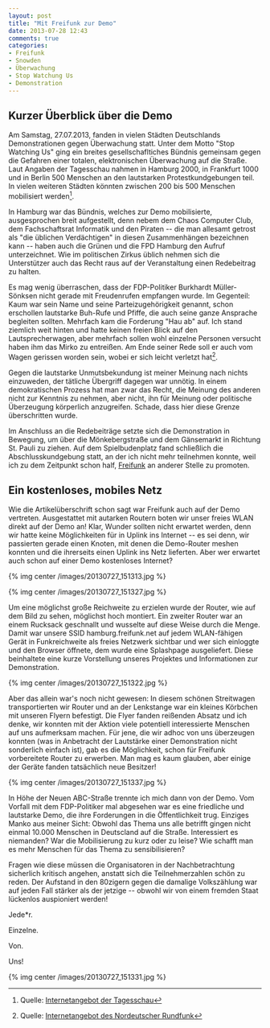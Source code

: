 ```yaml
---
layout: post
title: "Mit Freifunk zur Demo"
date: 2013-07-28 12:43
comments: true
categories: 
- Freifunk
- Snowden
- Überwachung
- Stop Watchung Us
- Demonstration
---
```


## Kurzer Überblick über die Demo

Am Samstag, 27.07.2013, fanden in vielen Städten Deutschlands Demonstrationen gegen Überwachung statt. Unter dem Motto "Stop Watching Us" ging ein breites gesellschafltiches Bündnis gemeinsam gegen die Gefahren einer totalen, elektronischen Überwachung auf die Straße. Laut Angaben der Tagesschau nahmen in Hamburg 2000, in Frankfurt 1000 und in Berlin 500 Menschen an den lautstarken Protestkundgebungen teil. In vielen weiteren Städten könnten zwischen 200 bis 500 Menschen mobilisiert werden[^27713_a].

In Hamburg war das Bündnis, welches zur Demo mobilisierte, ausgesprochen breit aufgestellt, denn nebem dem Chaos Computer Club, dem Fachschaftsrat Informatik und den Piraten -- die man allesamt getrost als "die üblichen Verdächtigen" in diesen Zusammenhängen bezeichnen kann -- haben auch die Grünen und die FPD Hamburg den Aufruf unterzeichnet. Wie im politischen Zirkus üblich nehmen sich die Unterstützer auch das Recht raus auf der Veranstaltung einen Redebeitrag zu halten.

Es mag wenig überraschen, dass der FDP-Politiker Burkhardt Müller-Sönksen nicht gerade mit Freudenrufen empfangen wurde. Im Gegenteil: Kaum war sein Name und seine Parteizugehörigkeit genannt, schon erschollen lautstarke Buh-Rufe und Pfiffe, die auch seine ganze Ansprache begleiten sollten. Mehrfach kam die Forderung "Hau ab" auf. Ich stand ziemlich weit hinten und hatte keinen freien Blick auf den Lautsprecherwagen, aber mehrfach sollen wohl einzelne Personen versucht haben ihm das Mirko zu entreißen. Am Ende seiner Rede soll er auch vom Wagen gerissen worden sein, wobei er sich leicht verletzt hat[^27713_b]. 

Gegen die lautstarke Unmutsbekundung ist meiner Meinung nach nichts einzuweden, der tätliche Übergriff dagegen war unnötig. In einem demokratischen Prozess hat man zwar das Recht, die Meinung des anderen nicht zur Kenntnis zu nehmen, aber nicht, ihn für Meinung oder politische Überzeugung körperlich anzugreifen. Schade, dass hier diese Grenze überschritten wurde.

Im Anschluss an die Redebeiträge setzte sich die Demonstration in Bewegung, um über die Mönkebergstraße und dem Gänsemarkt in Richtung St. Pauli zu ziehen. Auf dem Spielbudenplatz fand schließlich die Abschlusskundgebung statt, an der ich nicht mehr teilnehmen konnte, weil ich zu dem Zeitpunkt schon half, [Freifunk](hamburg.freifunk.net) an anderer Stelle zu promoten.

## Ein kostenloses, mobiles Netz

Wie die Artikelüberschrift schon sagt war Freifunk auch auf der Demo vertreten. Ausgestattet mit autarken Routern boten wir unser freies WLAN direkt auf der Demo an! Klar, Wunder sollten nicht erwartet werden, denn wir hatte keine Möglichkeiten für in Uplink ins Internet -- es sei denn, wir passierten gerade einen Knoten, mit denen die Demo-Router meshen konnten und die ihrerseits einen Uplink ins Netz lieferten. Aber wer erwartet auch schon auf einer Demo kostenloses Internet?

{% img center /images/20130727_151313.jpg %}

{% img center /images/20130727_151327.jpg %}

Um eine möglichst große Reichweite zu erzielen wurde der Router, wie auf dem Bild zu sehen, möglichst hoch montiert. Ein zweiter Router war an einem Rucksack geschnallt und wusselte auf diese Weise durch die Menge. Damit war unsere SSID hamburg.freifunk.net auf jedem WLAN-fähigen Gerät in Funkreichweite als freies Netzwerk sichtbar und wer sich einloggte und den Browser öffnete, dem wurde eine Splashpage ausgeliefert. Diese beinhaltete eine kurze Vorstellung unseres Projektes und Informationen zur Demonstration.

{% img center /images/20130727_151322.jpg %}

Aber das allein war's noch nicht gewesen: In diesem schönen Streitwagen transportierten wir Router und an der Lenkstange war ein kleines Körbchen mit unseren Flyern befestigt. Die Flyer fanden reißenden Absatz und ich denke, wir konnten mit der Aktion viele potentiell interessierte Menschen auf uns aufmerksam machen. Für jene, die wir adhoc von uns überzeugen konnten (was in Anbetracht der Lautstärke einer Demonstration nicht sonderlich einfach ist), gab es die Möglichkeit, schon für Freifunk vorbereitete Router zu erwerben. Man mag es kaum glauben, aber einige der Geräte fanden tatsächlich neue Besitzer!

{% img center /images/20130727_151337.jpg %}


In Höhe der Neuen ABC-Straße trennte ich mich dann von der Demo. Vom Vorfall mit dem FDP-Politiker mal abgesehen war es eine friedliche und lautstarke Demo, die ihre Forderungen in die Öffentlichkeit trug. Einziges Manko aus meiner Sicht: Obwohl das Thema uns alle betrifft gingen nicht einmal 10.000 Menschen in Deutscland auf die Straße. Interessiert es niemanden? War die Mobilisierung zu kurz oder zu leise? Wie schafft man es mehr Menschen für das Thema zu sensibilisieren?

Fragen wie diese müssen die Organisatoren in der Nachbetrachtung sicherlich kritisch angehen, anstatt sich die Teilnehmerzahlen schön zu reden. Der Aufstand in den 80zigern gegen die damalige Volkszählung war auf jeden Fall stärker als der jetzige -- obwohl wir von einem fremden Staat lückenlos auspioniert werden!

Jede*r.

Einzelne.

Von.

Uns!

{% img center /images/20130727_151331.jpg %}

[^27713_a]: Quelle: [Internetangebot der Tagesschau](http://www.tagesschau.de/inland/antiprism100.html)

[^27713_b]: Quelle: [Internetangebot des Nordeutscher Rundfunk](http://www.ndr.de/regional/hamburg/demoprism101.html)
